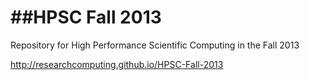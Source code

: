 ##HPSC Fall 2013
=========

Repository for High Performance Scientific Computing in the Fall 2013

http://researchcomputing.github.io/HPSC-Fall-2013
